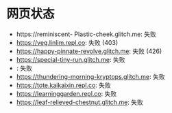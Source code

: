 # 网页状态
- https://reminiscent- Plastic-cheek.glitch.me: 失败
- https://veg.linlim.repl.co: 失败 (403)
- https://happy-pinnate-revolve.glitch.me: 失败 (426)
- https://special-tiny-run.glitch.me: 失败
- : 失败
- https://thundering-morning-kryptops.glitch.me: 失败
- https://tote.kaikaixin.repl.co: 失败
- https://learninggarden.repl.co: 失败
- https://leaf-relieved-chestnut.glitch.me: 失败
